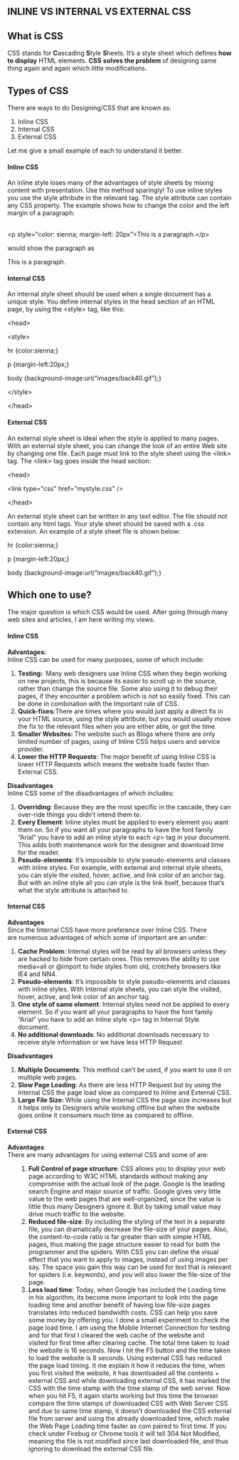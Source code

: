 <h2 class="entry-title">INLINE VS INTERNAL VS EXTERNAL&nbsp;CSS</h2>
<div class="entry-content">
<h2>What is CSS</h2>
<div>CSS&nbsp;stands for&nbsp;<strong>C</strong>ascading&nbsp;<strong>S</strong>tyle&nbsp;<strong>S</strong>heets. It&rsquo;s a style sheet which defines&nbsp;<strong>how to display</strong>&nbsp;HTML elements. <strong>CSS</strong>&nbsp;<strong>solves the problem&nbsp;</strong>of designing same thing again and again which little modifications.&nbsp;</div>
<h2>Types of CSS</h2>
<div>There are ways to do Designing/CSS that are known as:</div>
<ol>
<li>Inline CSS</li>
<li>Internal CSS</li>
<li>External CSS</li>
</ol>
<div>Let me give a small example of each to understand it better.</div>
<h4>Inline CSS</h4>
<div>An inline style loses many of the advantages of style sheets by mixing content with presentation. Use this method sparingly!&nbsp;To use inline styles you use the style attribute in the relevant tag. The style attribute can contain any CSS property. The example shows how to change the color and the left margin of a paragraph:</div>
<p><br />&lt;p style="color: sienna; margin-left: <span>20px&rdquo;&gt;This is a paragraph.&lt;/p&gt;</span></p>
<p>would show the paragraph as</p>
<p>This is a paragraph.</p>
<h4>Internal CSS</h4>
<div>An internal style sheet should be used when a single document has a unique style. You define internal styles in the head section of an HTML page, by using the &lt;style&gt; tag, like this:</div>
<p>&lt;head&gt;</p>
<p>&lt;style&gt;</p>
<p>hr {color:sienna;}</p>
<p>p {margin-left:20px;}</p>
<p>body {background-image:url(&ldquo;images/back40.gif&rdquo;);}</p>
<p>&lt;/style&gt;</p>
<p>&lt;/head&gt;</p>
<h4>External CSS</h4>
<div>An external style sheet is ideal when the style is applied to many pages. With an external style sheet, you can change the look of an entire Web site by changing one file. Each page must link to the style sheet using the &lt;link&gt; tag. The &lt;link&gt; tag goes inside the head section:</div>
<p>&lt;head&gt;</p>
<p>&lt;link type="css" href="<span class="skimlinks-unlinked">mystyle.css"</span>&nbsp;/&gt;</p>
<p>&lt;/head&gt;</p>
<div>An external style sheet can be written in any text editor. The file should not contain any html tags. Your style sheet should be saved with a .css extension. An example of a style sheet file is shown below:</div>
<p>hr {color:sienna;}</p>
<p>p {margin-left:20px;}</p>
<p>body {background-image:url(&ldquo;images/back40.gif&rdquo;);}</p>
<h2>Which one to use?</h2>
<div>The major question is which CSS would be used. After going through many web sites and articles, I am here writing my views.</div>
<h4>Inline CSS</h4>
<div><strong>Advantages:</strong></div>
<div>Inline CSS can be used for many purposes, some of which include:</div>
<ol>
<li><strong>Testing: &nbsp;</strong>Many web designers use Inline CSS when they begin working on new projects, this is because its easier to scroll up in the source, rather than change the source file.&nbsp;Some also using it to debug their pages, if they encounter a problem which is not so easily fixed. This can be done in combination with the Important rule of CSS.</li>
<li><strong>Quick-fixes:</strong>There are times where you would just apply a direct fix in your HTML source, using the style attribute, but you would usually move the fix to the relevant files when you are either able, or got the time.</li>
<li><strong>Smaller Websites: </strong>The website such as Blogs where there are only limited number of pages, using of Inline CSS helps users and service provider.</li>
<li><strong>Lower the HTTP Requests</strong>: The major&nbsp;benefit of using Inline CSS is lower HTTP Requests which means the website loads faster than External CSS.</li>
</ol>
<div><strong>Disadvantages</strong></div>
<div>Inline CSS some of the disadvantages of which includes:</div>
<ol>
<li><strong>Overriding</strong>:&nbsp;Because they are the most specific in the cascade, they can over-ride things you didn&rsquo;t intend them to.</li>
<li><strong>Every Element</strong>: Inline styles must be applied to every element you want them on. So if you want all your paragraphs to have the font family &ldquo;Arial&rdquo; you have to add an inline style to each &lt;p&gt;&nbsp;tag in your document. This adds both maintenance work for the designer and download time for the reader.</li>
<li><strong>Pseudo-elements</strong>: It&rsquo;s impossible to style pseudo-elements and classes with inline styles. For example, with external and internal style sheets, you can style the visited, hover, active, and link color of an anchor tag. But with an inline style all you can style is the link itself, because that&rsquo;s what the style attribute is attached to.</li>
</ol>
<h4>Internal CSS</h4>
<div><strong>Advantages</strong></div>
<div>Since the Internal CSS have more&nbsp;preference&nbsp;over Inline CSS. There are&nbsp;numerous advantages of which some of important are an under:</div>
<ol>
<li><strong>Cache Problem</strong>: Internal styles will be read by all browsers unless they are hacked to hide from certain ones. This removes the ability to use media=all or @import to hide styles from old, crotchety browsers like IE4 and NN4.</li>
<li><strong>Pseudo-elements</strong>: It&rsquo;s impossible to style pseudo-elements and classes with inline styles. With Internal style sheets, you can style the visited, hover, active, and link color of an anchor tag.</li>
<li><strong>One style of same element</strong>:&nbsp;Internal styles need not be applied to every element. So if you want all your paragraphs to have the font family &ldquo;Arial&rdquo; you have to add an Inline style &lt;p&gt;&nbsp;tag in Internal Style document.</li>
<li><strong>No additional downloads</strong>:&nbsp;No additional downloads necessary to receive style information or we have less HTTP Request</li>
</ol>
<div><strong>Disadvantages</strong></div>
<ol>
<li><strong>Multiple Documents</strong>: This method can&rsquo;t be used, if you want to use it on multiple web pages.</li>
<li><strong>Slow Page Loading</strong>: As there are less HTTP Request but by using the Internal CSS the page load slow as&nbsp;compared&nbsp;to Inline and External CSS.</li>
<li><strong>Large File Size:&nbsp;</strong><span>While using the Internal CSS the page size increases but it helps only to Designers while working offline but when the website goes online it consumers much time as&nbsp;compared&nbsp;to offline.</span></li>
</ol>
<h4>External CSS</h4>
<div><strong>Advantages</strong></div>
<div>There are many advantages for using external CSS and some of are:</div>
<ol>
<ol>
<li><strong>Full Control of page structure</strong>: CSS allows you to display your web page according to W3C HTML standards without making any compromise with the actual look of the page. Google is the leading search Engine and major source of traffic. Google gives very little value to the web pages that are well-organized, since the value is little thus many Designers ignore it. But by taking small value may drive much traffic to the website.</li>
<li><strong>Reduced file-size</strong>: By including the styling of the text in a separate file, you can dramatically decrease the file-size of your pages. Also, the content-to-code ratio is far greater than with simple HTML pages, thus making the page structure easier to read for both the programmer and the spiders. With CSS you can define the visual effect that you want to apply to images, instead of using images per say. The space you gain this way can be used for text that is relevant for spiders (i.e. keywords), and you will also lower the file-size of the page.</li>
<li><strong>Less load time</strong>: Today, when Google has included the Loading time in his algorithm, its become more important to look into the page loading time and another benefit of having low file-size pages translates into reduced bandwidth costs. CSS can help you save some money by offering you. I done a small experiment to check the page load time. I am using the Mobile Internet Connection for testing and for that first I cleared the web cache of the website and visited&nbsp;for first time after clearing cache. The total time taken to load the website is 16 seconds. Now I hit the F5 button and the time taken to load the website is 8 seconds. Using external CSS has reduced the page load timing. It me explain it how it reduces the time, when you first visited the website, it has downloaded all the contents + external CSS and while downloading external CSS, it has marked the CSS with the time stamp with the time stamp of the web server. Now when you hit F5, it again starts working but this time the browser compare the time stamps of downloaded CSS with Web Server CSS and due to same time stamp, it doesn&rsquo;t downloaded the CSS external file from server and using the already downloaded time, which make the Web Page Loading time faster as com paired to first time. If you check under Firebug or Chrome tools it will tell 304 Not Modified, meaning the file is not modified since last downloaded file, and thus ignoring to download the external CSS file.</li>
</ol>
</ol>
<div></div>
</div>
